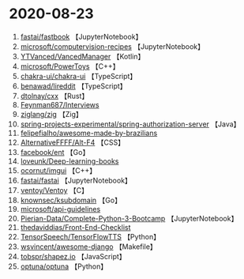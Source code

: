 # 2020-08-23

1. [fastai/fastbook](https://github.com/fastai/fastbook) 【JupyterNotebook】
2. [microsoft/computervision-recipes](https://github.com/microsoft/computervision-recipes) 【JupyterNotebook】
3. [YTVanced/VancedManager](https://github.com/YTVanced/VancedManager) 【Kotlin】
4. [microsoft/PowerToys](https://github.com/microsoft/PowerToys) 【C++】
5. [chakra-ui/chakra-ui](https://github.com/chakra-ui/chakra-ui) 【TypeScript】
6. [benawad/lireddit](https://github.com/benawad/lireddit) 【TypeScript】
7. [dtolnay/cxx](https://github.com/dtolnay/cxx) 【Rust】
8. [Feynman687/Interviews](https://github.com/Feynman687/Interviews) 
9. [ziglang/zig](https://github.com/ziglang/zig) 【Zig】
10. [spring-projects-experimental/spring-authorization-server](https://github.com/spring-projects-experimental/spring-authorization-server) 【Java】
11. [felipefialho/awesome-made-by-brazilians](https://github.com/felipefialho/awesome-made-by-brazilians) 
12. [AlternativeFFFF/Alt-F4](https://github.com/AlternativeFFFF/Alt-F4) 【CSS】
13. [facebook/ent](https://github.com/facebook/ent) 【Go】
14. [loveunk/Deep-learning-books](https://github.com/loveunk/Deep-learning-books) 
15. [ocornut/imgui](https://github.com/ocornut/imgui) 【C++】
16. [fastai/fastai](https://github.com/fastai/fastai) 【JupyterNotebook】
17. [ventoy/Ventoy](https://github.com/ventoy/Ventoy) 【C】
18. [knownsec/ksubdomain](https://github.com/knownsec/ksubdomain) 【Go】
19. [microsoft/api-guidelines](https://github.com/microsoft/api-guidelines) 
20. [Pierian-Data/Complete-Python-3-Bootcamp](https://github.com/Pierian-Data/Complete-Python-3-Bootcamp) 【JupyterNotebook】
21. [thedaviddias/Front-End-Checklist](https://github.com/thedaviddias/Front-End-Checklist) 
22. [TensorSpeech/TensorFlowTTS](https://github.com/TensorSpeech/TensorFlowTTS) 【Python】
23. [wsvincent/awesome-django](https://github.com/wsvincent/awesome-django) 【Makefile】
24. [tobspr/shapez.io](https://github.com/tobspr/shapez.io) 【JavaScript】
25. [optuna/optuna](https://github.com/optuna/optuna) 【Python】
